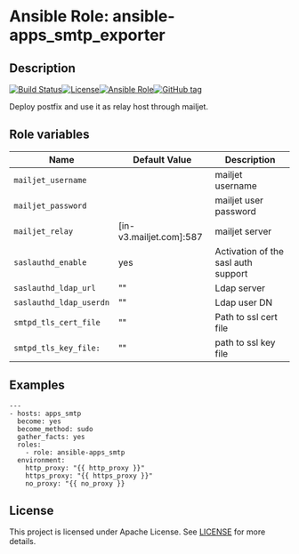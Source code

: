 # Ansible Role: ansible-apps_smtp_exporter

## Description

[![Build Status](https://travis-ci.com/lotusnoir/ansible-apps_smtp_exporter.svg?branch=master)](https://travis-ci.com/lotusnoir/ansible-apps_smtp_exporter)[![License](https://img.shields.io/badge/license-Apache--2.0-brightgreen)](https://opensource.org/licenses/Apache-2.0)[![Ansible Role](https://img.shields.io/badge/ansible%20role-apps__smtp_exporter-blue)](https://galaxy.ansible.com/lotusnoir/ansible-apps_smtp_exporter/)[![GitHub tag](https://img.shields.io/badge/version-latest-blue)](https://github.com/lotusnoir/ansible-apps_smtp_exporter/tags)

Deploy postfix and use it as relay host through mailjet.

## Role variables

| Name                    | Default Value            | Description                        |
| ----------------------- | ------------------------ | -----------------------------------|
| `mailjet_username`      |                          | mailjet username |
| `mailjet_password`      |                          | mailjet user password |
| `mailjet_relay`         | [in-v3.mailjet.com]:587  | mailjet server |
| `saslauthd_enable`      | yes                      | Activation of the sasl auth support |
| `saslauthd_ldap_url`    | ""                       | Ldap server |
| `saslauthd_ldap_userdn` | ""                       | Ldap user DN |
| `smtpd_tls_cert_file`   | ""                       | Path to ssl cert file |
| `smtpd_tls_key_file:`   | ""                       | path to ssl key file |

## Examples

	---
	- hosts: apps_smtp
	  become: yes
	  become_method: sudo
	  gather_facts: yes
	  roles:
	    - role: ansible-apps_smtp
	  environment: 
	    http_proxy: "{{ http_proxy }}"
	    https_proxy: "{{ https_proxy }}"
	    no_proxy: "{{ no_proxy }}

## License

This project is licensed under Apache License. See [LICENSE](/LICENSE) for more details.
